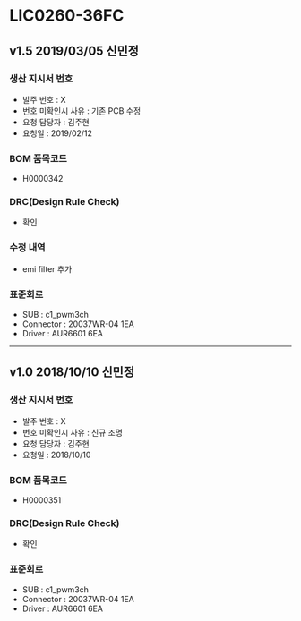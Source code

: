 # LIC0260-36FC

## v1.5 2019/03/05 신민정

### 생산 지시서 번호
* 발주 번호 : X
* 번호 미확인시 사유 : 기존 PCB 수정
* 요청 담당자 : 김주현
* 요청일 : 2019/02/12

###  BOM 품목코드
* H0000342

### DRC(Design Rule Check)
* 확인

### 수정 내역
* emi filter 추가

### 표준회로
* SUB : c1_pwm3ch
* Connector : 20037WR-04 1EA
* Driver : AUR6601 6EA

----------

## v1.0 2018/10/10 신민정

### 생산 지시서 번호
* 발주 번호 : X
* 번호 미확인시 사유 : 신규 조명 
* 요청 담당자 : 김주현
* 요청일 : 2018/10/10

###  BOM 품목코드
* H0000351

### DRC(Design Rule Check)
* 확인

### 표준회로
* SUB : c1_pwm3ch
* Connector : 20037WR-04 1EA
* Driver : AUR6601 6EA
